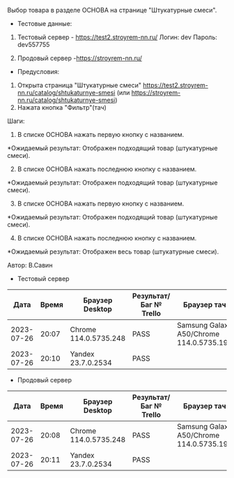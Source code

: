 Выбор товара в разделе ОСНОВА на странице "Штукатурные смеси".

* Тестовые данные: 
1. Тестовый сервер - https://test2.stroyrem-nn.ru/
Логин: dev
Пароль: dev557755

2. Продовый сервер -https://stroyrem-nn.ru/

* Предусловия:
1. Открыта страница "Штукатурные смеси" https://test2.stroyrem-nn.ru/catalog/shtukaturnye-smesi (или https://stroyrem-nn.ru/catalog/shtukaturnye-smesi)
2. Нажата кнопка "Фильтр"(тач)

Шаги:
1. В списке ОСНОВА нажать первую кнопку с названием.

*Ожидаемый результат:
Отображен подходящий товар (штукатурные смеси).

2. В списке ОСНОВА нажать последнюю кнопку с названием.

*Ожидаемый результат:
Отображен подходящий товар (штукатурные смеси).

3. В списке ОСНОВА нажать первую кнопку с названием.

*Ожидаемый результат:
Отображен подходящий товар (штукатурные смеси).

4. В списке ОСНОВА нажать последнюю кнопку с названием.

*Ожидаемый результат:
Отображен весь товар (штукатурные смеси).

Автор: В.Савин


* Тестовый сервер 

| Дата | Время | Браузер Desktop| Результат/Баг № Trello| Браузер тач| Результат/Баг № Trello| Дата релиза |Имя |
| --- | --- | --- | --- | --- | --- | --- | --- | 
|2023-07-26 | 20:07 | Chrome 114.0.5735.248 | PASS | Samsung Galaxy A50/Chrome 114.0.5735.196 | PASS | 04.07.23 | Наталья К. | 
|2023-07-26 | 20:10 | Yandex 23.7.0.2534 | PASS |  |  | 04.07.23 | Наталья К. |


* Продовый сервер

| Дата | Время | Браузер Desktop| Результат/Баг № Trello| Браузер тач| Результат/Баг № Trello| Дата релиза |Имя |
| --- | --- | --- | --- | --- | --- | --- | --- | 
| 2023-07-26 | 20:08 | Chrome 114.0.5735.248 | PASS | Samsung Galaxy A50/Chrome 114.0.5735.196 | PASS | 04.07.23 | Наталья К. | 
| 2023-07-26 | 20:11 | Yandex 23.7.0.2534 | PASS |  |  | 04.07.23 | Наталья К. |